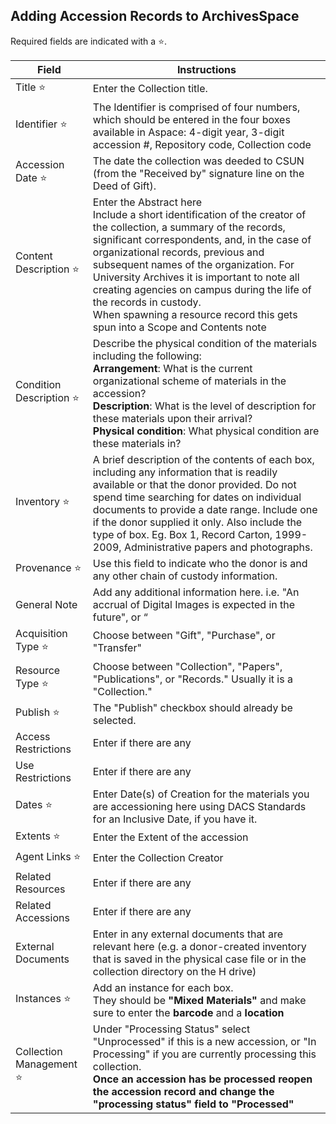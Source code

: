 ## Adding Accession Records to ArchivesSpace

Required fields are indicated with a :star:.

| Field       | Instructions |
| ----------- | ----------- |
| Title :star:      | Enter the Collection title.       |
| Identifier :star:  | The Identifier is comprised of four numbers, which should be entered in the four boxes available in Aspace: 4-digit year, 3-digit accession #, Repository code, Collection code     |
| Accession Date :star: | The date the collection was deeded to CSUN (from the "Received by" signature line on the Deed of Gift). |
| Content Description :star: | Enter the Abstract here <br> Include a short identification of the creator of the collection, a summary of the records, significant correspondents, and, in the case of organizational records, previous and subsequent names of the organization. For University Archives it is important to note all creating agencies on campus during the life of the records in custody. <br> When spawning a resource record this gets spun into a Scope and Contents note |
| Condition Description :star: | Describe the physical condition of the materials including the following: <br> **Arrangement**: What is the current organizational scheme of materials in the accession? <br> **Description**: What is the level of description for these materials upon their arrival? <br> **Physical condition**: What physical condition are these materials in? |
| Inventory :star: | A brief description of the contents of each box, including any information that is readily available or that the donor provided. Do not spend time searching for dates on individual documents to provide a date range. Include one if the donor supplied it only. Also include the type of box. Eg. Box 1, Record Carton, 1999-2009, Administrative papers and photographs. |
| Provenance :star: | Use this field to indicate who the donor is and any other chain of custody information. |
| General Note | Add any additional information here. i.e. "An accrual of Digital Images is expected in the future", or “ |
| Acquisition Type :star: | Choose between "Gift", "Purchase", or "Transfer" |
| Resource Type :star: | Choose between "Collection", "Papers", "Publications", or "Records." Usually it is a "Collection." |
| Publish :star: | The "Publish" checkbox should already be selected. |
| Access Restrictions | Enter if there are any |
| Use Restrictions | Enter if there are any |
| Dates :star: | Enter Date(s) of Creation for the materials you are accessioning here using DACS Standards for an Inclusive Date, if you have it. |
| Extents :star: | Enter the Extent of the accession |
| Agent Links :star: | Enter the Collection Creator |
| Related Resources | Enter if there are any |
| Related Accessions | Enter if there are any |
| External Documents | Enter in any external documents that are relevant here (e.g. a donor-created inventory that is saved in the physical case file or in the collection directory on the H drive) |
| Instances :star: | Add an instance for each box. <br> They should be **"Mixed Materials"** and make sure to enter the **barcode** and a **location** |
| Collection Management :star: | Under "Processing Status" select "Unprocessed" if this is a new accession, or  "In Processing" if you are currently processing this collection. <br> **Once an accession has be processed reopen the accession record and change the "processing status" field to "Processed"** |
